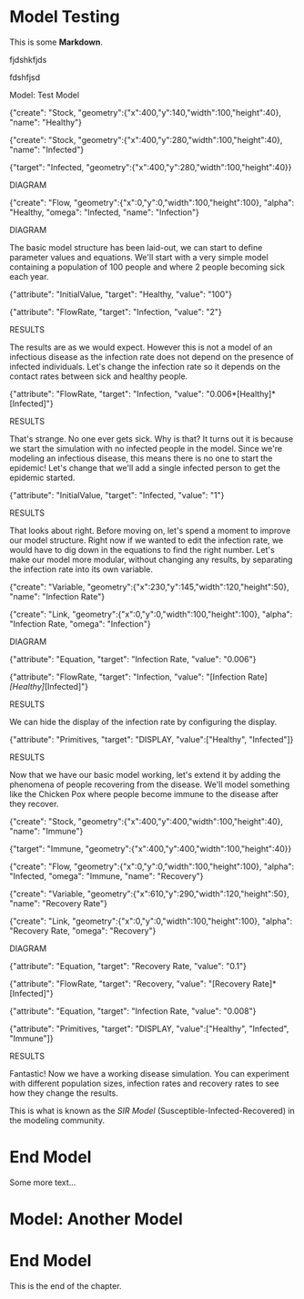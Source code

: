 # Model Testing

This is some **Markdown**.

fjdshkfjds

fdshfjsd

 Model: Test Model

{"create": "Stock, "geometry":{"x":400,"y":140,"width":100,"height":40}, "name": "Healthy"}

{"create": "Stock, "geometry":{"x":400,"y":280,"width":100,"height":40}, "name": "Infected"}

{"target": "Infected, "geometry":{"x":400,"y":280,"width":100,"height":40}}

DIAGRAM

{"create": "Flow, "geometry":{"x":0,"y":0,"width":100,"height":100}, "alpha": "Healthy, "omega": "Infected, "name": "Infection"}

DIAGRAM

The basic model structure has been laid-out, we can start to define parameter values and equations. We'll start with a very simple model containing a population of 100 people and where 2 people becoming sick each year.

{"attribute": "InitialValue, "target": "Healthy, "value": "100"}

{"attribute": "FlowRate, "target": "Infection, "value": "2"}

RESULTS

The results are as we would expect. However this is not a model of an infectious disease as the infection rate does not depend on the presence of infected individuals. Let's change the infection rate so it depends on the contact rates between sick and healthy people.

{"attribute": "FlowRate, "target": "Infection, "value": "0.006*[Healthy]*[Infected]"}

RESULTS

That's strange. No one ever gets sick. Why is that? It turns out it is because we start the simulation with no infected people in the model. Since we're modeling an infectious disease, this means there is no one to start the epidemic! Let's change that we'll add a single infected person to get the epidemic started.

{"attribute": "InitialValue, "target": "Infected, "value": "1"}

RESULTS

That looks about right. Before moving on, let's spend a moment to improve our model structure. Right now if we wanted to edit the infection rate, we would have to dig down in the equations to find the right number. Let's make our model more modular, without changing any results, by separating the infection rate into its own variable.

{"create": "Variable, "geometry":{"x":230,"y":145,"width":120,"height":50}, "name": "Infection Rate"}

{"create": "Link, "geometry":{"x":0,"y":0,"width":100,"height":100}, "alpha": "Infection Rate, "omega": "Infection"}

DIAGRAM

{"attribute": "Equation, "target": "Infection Rate, "value": "0.006"}

{"attribute": "FlowRate, "target": "Infection, "value": "[Infection Rate]*[Healthy]*[Infected]"}

RESULTS

We can hide the display of the infection rate by configuring the display.

{"attribute": "Primitives, "target": "DISPLAY, "value":["Healthy", "Infected"]}

RESULTS

Now that we have our basic model working, let's extend it by adding the phenomena of people recovering from the disease. We'll model something like the Chicken Pox where people become immune to the disease after they recover.

{"create": "Stock, "geometry":{"x":400,"y":400,"width":100,"height":40}, "name": "Immune"}

{"target": "Immune, "geometry":{"x":400,"y":400,"width":100,"height":40}}

{"create": "Flow, "geometry":{"x":0,"y":0,"width":100,"height":100}, "alpha": "Infected, "omega": "Immune, "name": "Recovery"}

{"create": "Variable, "geometry":{"x":610,"y":290,"width":120,"height":50}, "name": "Recovery Rate"}

{"create": "Link, "geometry":{"x":0,"y":0,"width":100,"height":100}, "alpha": "Recovery Rate, "omega": "Recovery"}

DIAGRAM

{"attribute": "Equation, "target": "Recovery Rate, "value": "0.1"}

{"attribute": "FlowRate, "target": "Recovery, "value": "[Recovery Rate]*[Infected]"}

{"attribute": "Equation, "target": "Infection Rate, "value": "0.008"}

{"attribute": "Primitives, "target": "DISPLAY, "value":["Healthy", "Infected", "Immune"]}

RESULTS

Fantastic! Now we have a working disease simulation. You can experiment with different population sizes, infection rates and recovery rates to see how they change the results.

This is what is known as the *SIR Model* (Susceptible-Infected-Recovered) in the modeling community.

# End Model

Some more text...

# Model: Another Model #

# End Model #

This is the end of the chapter.